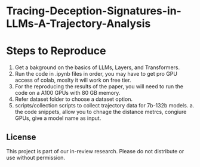 # Tracing-Deception-Signatures-in-LLMs-A-Trajectory-Analysis

# Steps to Reproduce

1. Get a bakground on the basics of LLMs, Layers, and Transformers.
2. Run the code in .ipynb files in order, you may have to get pro GPU access of colab, moslty it will work on free tier.
3. For the reproducing the results of the paper, you will need to run the code on a A100 GPUs with 80 GB memory.
4. Refer dataset folder to choose a dataset option.
5. scripts/collection scripts to collect trajectory data for 7b-132b models.
   a. the code snippets, allow you to chnage the distance metrcs, congiure GPUs, give a model name as input. 


## License

This project is part of our in-review research. Please do not distribute or use without permission.
